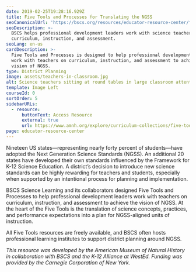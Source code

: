 ```yaml
---
date: 2019-02-25T19:28:16.929Z
title: Five Tools and Processes for Translating the NGSS
seoCanonicalUrl: 'https://bscs.org/resources/educator-resource-center/five-tools'
seoDescription: >-
  BSCS helps professional development leaders work with science teachers on
  curriculum, instruction, and assessment.
seoLang: en-us
cardDescription: >-
  Five Tools and Processes is designed to help professional development leaders
  work with teachers on curriculum, instruction, and assessment to achieve the
  vision of NGSS.
type: District Planning
image: assets/teachers-in-classroom.jpg
alt: Science teachers sitting at round tables in large classroom attentively listening to institute leader.
template: Image Left
courseId: 0
sortOrder: 5
sidebarURLs:
  - resource:
      buttonText: Access Resource
      external: true
      url: https://www.amnh.org/explore/curriculum-collections/five-tools-and-processes-for-ngss/
page: educator-resource-center
---
```

Nineteen US states—representing nearly forty percent of students—have adopted the Next Generation Science Standards (NGSS). An additional 20 states have developed their own standards influenced by the Framework for K-12 Science Education. A district’s decision to introduce new science standards can be highly rewarding for teachers and students, especially when supported by an intentional process for planning and implementation.

BSCS Science Learning and its collaborators designed Five Tools and Processes to help professional development leaders work with teachers on curriculum, instruction, and assessment to achieve the vision of NGSS. At the heart of the Five Tools is the translation of science concepts, practices, and performance expectations into a plan for NGSS-aligned units of instruction.

All Five Tools resources are freely available, and BSCS often hosts professional learning institutes to support district planning around NGSS.

_This resource was developed by the American Museum of Natural History in collaboration with BSCS and the K-12 Alliance at WestEd. Funding was provided by the Carnegie Corporation of New York._
